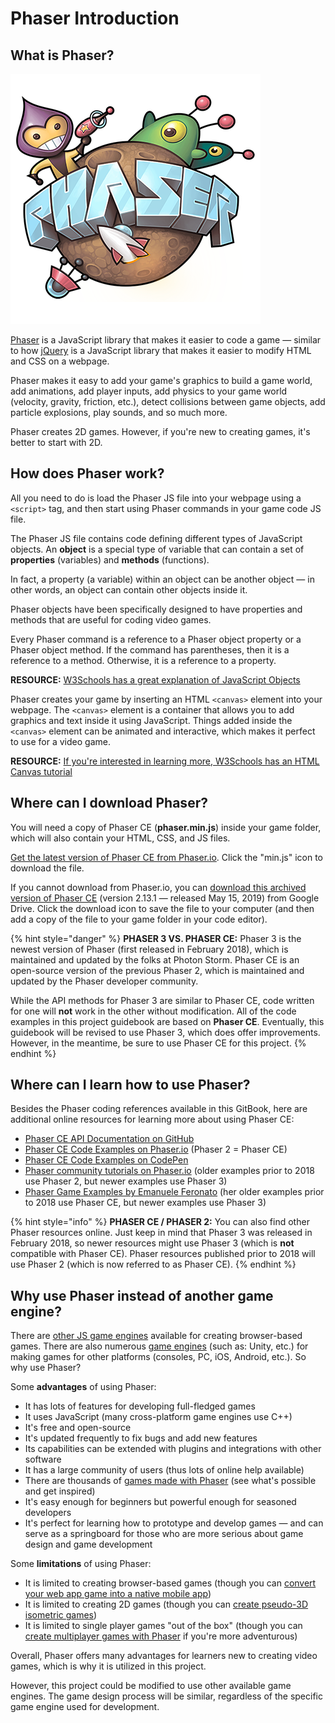 # Phaser Introduction

## What is Phaser?

![](../.gitbook/assets/phaser.png)

[Phaser](http://phaser.io/) is a JavaScript library that makes it easier to code a game — similar to how [jQuery](https://jquery.com/) is a JavaScript library that makes it easier to modify HTML and CSS on a webpage.

Phaser makes it easy to add your game's graphics to build a game world, add animations, add player inputs, add physics to your game world \(velocity, gravity, friction, etc.\), detect collisions between game objects, add particle explosions, play sounds, and so much more.

Phaser creates 2D games. However, if you're new to creating games, it's better to start with 2D.

## How does Phaser work?

All you need to do is load the Phaser JS file into your webpage using a `<script>` tag, and then start using Phaser commands in your game code JS file.

The Phaser JS file contains code defining different types of JavaScript objects. An **object** is a special type of variable that can contain a set of **properties** \(variables\) and **methods** \(functions\).

In fact, a property \(a variable\) within an object can be another object — in other words, an object can contain other objects inside it.

Phaser objects have been specifically designed to have properties and methods that are useful for coding video games.

Every Phaser command is a reference to a Phaser object property or a Phaser object method. If the command has parentheses, then it is a reference to a method. Otherwise, it is a reference to a property.

**RESOURCE:** [W3Schools has a great explanation of JavaScript Objects](https://www.w3schools.com/js/js_objects.asp)

Phaser creates your game by inserting an HTML `<canvas>` element into your webpage. The `<canvas>` element is a container that allows you to add graphics and text inside it using JavaScript. Things added inside the `<canvas>` element can be animated and interactive, which makes it perfect to use for a video game.

**RESOURCE:** [If you're interested in learning more, W3Schools has an HTML Canvas tutorial](https://www.w3schools.com/graphics/canvas_intro.asp)

## Where can I download Phaser?

You will need a copy of Phaser CE \(**phaser.min.js**\) inside your game folder, which will also contain your HTML, CSS, and JS files.

[Get the latest version of Phaser CE from Phaser.io](http://phaser.io/download/release/2.13.1). Click the "min.js" icon to download the file.

If you cannot download from Phaser.io, you can [download this archived version of Phaser CE](https://drive.google.com/open?id=188YGtmXX2i_ijT0kEP4_7gM9YizExv4a) \(version 2.13.1 — released May 15, 2019\) from Google Drive. Click the download icon to save the file to your computer \(and then add a copy of the file to your game folder in your code editor\).

{% hint style="danger" %}
**PHASER 3 VS. PHASER CE:**  Phaser 3 is the newest version of Phaser \(first released in February 2018\), which is maintained and updated by the folks at Photon Storm. Phaser CE is an open-source version of the previous Phaser 2, which is maintained and updated by the Phaser developer community.

While the API methods for Phaser 3 are similar to Phaser CE, code written for one will **not** work in the other without modification. All of the code examples in this project guidebook are based on **Phaser CE**. Eventually, this guidebook will be revised to use Phaser 3, which does offer improvements. However, in the meantime, be sure to use Phaser CE for this project.
{% endhint %}

## Where can I learn how to use Phaser?

Besides the Phaser coding references available in this GitBook, here are additional online resources for learning more about using Phaser CE:

* [Phaser CE API Documentation on GitHub](https://photonstorm.github.io/phaser-ce/)
* [Phaser CE Code Examples on Phaser.io](http://phaser.io/examples) \(Phaser 2 = Phaser CE\)
* [Phaser CE Code Examples on CodePen](https://codepen.io/collection/AMbZgY/)
* [Phaser community tutorials on Phaser.io](http://phaser.io/news/category/tutorial) \(older examples prior to 2018 use Phaser 2, but newer examples use Phaser 3\)
* [Phaser Game Examples by Emanuele Feronato](https://www.emanueleferonato.com/category/phaser/) \(her older examples prior to 2018 use Phaser CE, but newer examples use Phaser 3\)

{% hint style="info" %}
**PHASER CE / PHASER 2:**  You can also find other Phaser resources online. Just keep in mind that Phaser 3 was released in February 2018, so newer resources might use Phaser 3 \(which is **not** compatible with Phaser CE\). Phaser resources published prior to 2018 will use Phaser 2 \(which is now referred to as Phaser CE\).
{% endhint %}

## Why use Phaser instead of another game engine?

There are [other JS game engines](http://html5gameengine.com/) available for creating browser-based games. There are also numerous [game engines](https://en.wikipedia.org/wiki/List_of_game_engines) \(such as: Unity, etc.\) for making games for other platforms \(consoles, PC, iOS, Android, etc.\). So why use Phaser?

Some **advantages** of using Phaser:

* It has lots of features for developing full-fledged games
* It uses JavaScript \(many cross-platform game engines use C++\)
* It's free and open-source
* It's updated frequently to fix bugs and add new features
* Its capabilities can be extended with plugins and integrations with other software
* It has a large community of users \(thus lots of online help available\)
* There are thousands of [games made with Phaser](http://phaser.io/news/category/game) \(see what's possible and get inspired\)
* It's easy enough for beginners but powerful enough for seasoned developers
* It's perfect for learning how to prototype and develop games — and can serve as a springboard for those who are more serious about game design and game development

Some **limitations** of using Phaser:

* It is limited to creating browser-based games \(though you can [convert your web app game into a native mobile app](https://phonegap.com/)\)
* It is limited to creating 2D games \(though you can [create pseudo-3D isometric games](https://phaser.io/news/2017/05/creating-isometric-worlds-tutorial-part-1)\)
* It is limited to single player games "out of the box" \(though you can [create multiplayer games with Phaser](http://www.dynetisgames.com/2017/03/06/how-to-make-a-multiplayer-online-game-with-phaser-socket-io-and-node-js/) if you're more adventurous\)

Overall, Phaser offers many advantages for learners new to creating video games, which is why it is utilized in this project.

However, this project could be modified to use other available game engines. The game design process will be similar, regardless of the specific game engine used for development.


